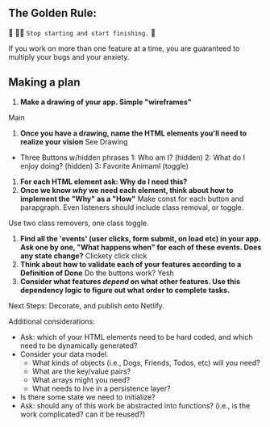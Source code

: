 ## The Golden Rule:

🦸 🦸‍♂️ `Stop starting and start finishing.` 🏁

If you work on more than one feature at a time, you are guaranteed to multiply your bugs and your anxiety.

## Making a plan

1. **Make a drawing of your app. Simple "wireframes"**


Main
1. **Once you have a drawing, name the HTML elements you'll need to realize your vision** See Drawing
- Three Buttons w/hidden phrases
1: Who am I? (hidden)
2: What do I enjoy doing? (hidden)
3: Favorite Animaml (toggle)
1. **For each HTML element ask: Why do I need this?** 
1. **Once we know _why_ we need each element, think about how to implement the "Why" as a "How"** Make const for each button and parapgraph. Even listeners should include class removal, or toggle.

Use two class removers, one class toggle. 
1. **Find all the 'events' (user clicks, form submit, on load etc) in your app. Ask one by one, "What happens when" for each of these events. Does any state change?** Clickety click click
1. **Think about how to validate each of your features according to a Definition of Done** Do the buttons work? Yesh
1. **Consider what features _depend_ on what other features. Use this dependency logic to figure out what order to complete tasks.**

Next Steps: Decorate, and publish onto Netlify. 

Additional considerations:

-   Ask: which of your HTML elements need to be hard coded, and which need to be dynamically generated?
-   Consider your data model.
    -   What kinds of objects (i.e., Dogs, Friends, Todos, etc) will you need?
    -   What are the key/value pairs?
    -   What arrays might you need?
    -   What needs to live in a persistence layer?
-   Is there some state we need to initialize?
-   Ask: should any of this work be abstracted into functions? (i.e., is the work complicated? can it be reused?)
